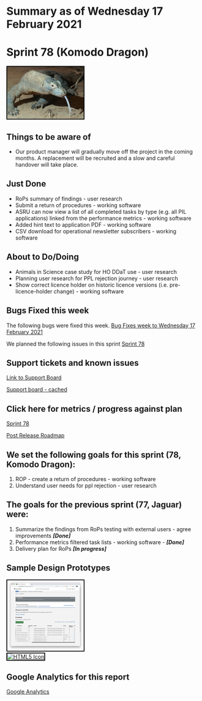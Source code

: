 # Summary as of Wednesday 17 February 2021 

# Sprint 78 (Komodo Dragon)
<img src="graphs/komodo.jpg" alt="HTML5 Icon" width="200" style="border:2px solid black">
<br>

## Things to be aware of
* Our product manager will gradually move off the project in the coming months. A replacement will be recruited and a slow and careful handover will take place.

## Just Done
* RoPs summary of findings - user research
* Submit a return of procedures - working software
* ASRU can now view a list of all completed tasks by type (e.g. all PIL applications) linked from the performance metrics - working software
* Added hint text to application PDF - working software
* CSV download for operational newsletter subscribers - working software

## About to Do/Doing
* Animals in Science case study for HO DDaT use - user research
* Planning user research for PPL rejection journey - user research
* Show correct licence holder on historic licence versions (i.e. pre-licence-holder change) - working software

## Bugs Fixed this week
The following bugs were fixed this week.
[Bug Fixes week to Wednesday 17 February 2021](graphs/bugs17022021.png)

We planned the following issues in this sprint 
[Sprint 78](graphs/sprint17022021.png)

## Support tickets and known issues
[Link to Support Board](https://collaboration.homeoffice.gov.uk/jira/secure/RapidBoard.jspa?rapidView=1717&selectedIssue=ASSB-253)

[Support board - cached](graphs/supportBoard17022021.png)

## Click here for metrics / progress against plan
[Sprint 78](graphs/progress17022021.png)

[Post Release Roadmap](graphs/roadmap17022021.png)

## We set the following goals for this sprint (78, Komodo Dragon):
1. ROP - create a return of procedures - working software 
2. Understand user needs for ppl rejection - user research

## The goals for the previous sprint (77, Jaguar) were:
1. Summarize the findings from RoPs testing with external users - agree improvements ***[Done]***
2. Performance metrics filtered task lists - working software - ***[Done]***
3. Delivery plan for RoPs ***[In progress]***

## Sample Design Prototypes
<a href="graphs/proto1_17022021.png"><img src="graphs/proto1_17022021.png" alt="HTML5 Icon" width="200" style="border:2px solid black"></a>
<br>
<a href="graphs/proto2_17022021.png"><img src="graphs/proto2_17022021.png" alt="HTML5 Icon" width="200" style="border:2px solid black"></a>
<br>


## Google Analytics for this report
[Google Analytics](graphs/GA17022021.png)

